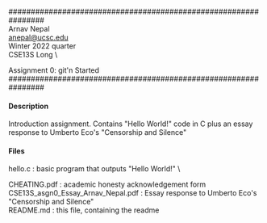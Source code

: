 ################################################################ \
Arnav Nepal \
anepal@ucsc.edu \
Winter 2022 quarter \
CSE13S Long \

Assignment 0: git'n Started \
################################################################

#### Description

Introduction assignment. Contains "Hello World!" code in C plus an essay \
response to Umberto Eco's "Censorship and Silence"

#### Files

hello.c : basic program that outputs "Hello World!" \

CHEATING.pdf : academic honesty acknowledgement form \
CSE13S\_asgn0\_Essay\_Arnav\_Nepal.pdf : Essay response to Umberto Eco's "Censorship and Silence" \
README.md : this file, containing the readme
